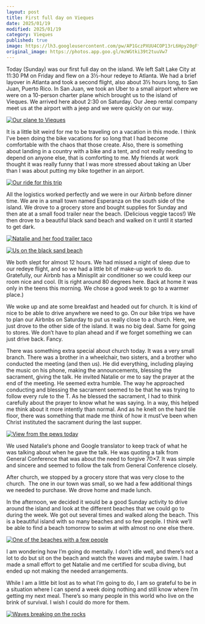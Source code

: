 ```yaml
---
layout: post
title: First full day on Vieques 
date: 2025/01/19
modified: 2025/01/19
category: Vieques 
published: true
image: https://lh3.googleusercontent.com/pw/AP1GczPXUU4COP13rL6Hpy20gFf3RPKU3DYU3seJnM0uhDZR3bSNwSRFME1W3Z_2yF5oBCjXrW9gc2ruVQs0BHh27ZuIVabHKcEm3_COGwoMMXQHVnrP84UT=s0-no
original_image: https://photos.app.goo.gl/mzWGtki39t2tuuVw7
---
```


Today (Sunday) was our first full day on the island. We left Salt Lake City at 11:30 PM on Friday and flew on a 3½-hour redeye to Atlanta. We had a brief layover in Atlanta and took a second flight, also about 3½ hours long, to San Juan, Puerto Rico. In San Juan, we took an Uber to a small airport where we were on a 10-person charter plane which brought us to the island of Vieques. We arrived here about 2:30 on Saturday. Our Jeep rental company meet us at the airport with a jeep and we were quickly on our way.

[![Our plane to Vieques](https://lh3.googleusercontent.com/pw/AP1GczP5KsTsoaadX0T1s3Ii6u4HhkeggKcVZ4fhH4hSpu6bSxTPqVmrkrC0DYjmARNuAKnfZpLIvd6dgVvs_mOw8JDlkghcPeGiwxyBRO2TIeS7J0hzHyBm=s0-no)](https://photos.app.goo.gl/1vwJ4XVyN4n7WSXQ7)


It is a little bit weird for me to be traveling on a vacation in this mode. I think I’ve been doing the bike vacations for so long that I had become comfortable with the chaos that those create. Also, there is something about landing in a country with a bike and a tent, and not really needing to depend on anyone else, that is comforting to me. My friends at work thought it was really funny that I was more stressed about taking an Uber than I was about putting my bike together in an airport.

[![Our ride for this trip](https://lh3.googleusercontent.com/pw/AP1GczP96dzv2c2fbbDAhGGIM9lWbjZr7ZReC4HyXJQfVpjVsYP6jmNpceIHLQfhmy2ys5bMhoOT1suyhf-DNmJi4qjMv-HmkAIYNfR9TD0ZFvO5HnVhU-GN=s0-no)](https://photos.app.goo.gl/D5ucgn51b34uGh519)


All the logistics worked perfectly and we were in our Airbnb before dinner time. We are in a small town named Esperanza on the south side of the island. We drove to a grocery store and bought supplies for Sunday and then ate at a small food trailer near the beach. (Delicious veggie tacos!) We then drove to a beautiful black sand beach and walked on it until it started to get dark.

[![Natalie and her food trailer taco](https://lh3.googleusercontent.com/pw/AP1GczPGQVO1-0iTy82Jf93adT5fLzAXKP1L_WBlFoc_GRN0uNHITxaCT2fLeTpyI0LVU29NntCtclqL-BqP6sZbtAvAY_cb8-XzZ4GQdnlgnDb17dNfxHKK=s0-no)](https://photos.app.goo.gl/QgoE4VAjHi1WRpwf8)

[![Us on the black sand beach](https://lh3.googleusercontent.com/pw/AP1GczPRwZxZBGHSzmSEeN0blgQzOkUuj9eED_WjcTvMjQUtWZUoEE0jv7s0ct8UeE1D7V_9Z3IwmmbC9yw2oS1kKiQT2YY88_PDBBgsqYsfcrm8C4NmkEP6=s0-no)](https://photos.app.goo.gl/ZDESieZJuV3Fsnov5)

We both slept for almost 12 hours. We had missed a night of sleep due to our redeye flight, and so we had a little bit of make-up work to do. Gratefully, our Airbnb has a Minisplit air conditioner so we could keep our room nice and cool. (It is right around 80 degrees here. Back at home it was only in the teens this morning. We chose a good week to go to a warmer place.)

We woke up and ate some breakfast and headed out for church. It is kind of nice to be able to drive anywhere we need to go. On our bike trips we have to plan our Airbnbs on Saturday to put us really close to a church. Here, we just drove to the other side of the island. It was no big deal. Same for going to stores. We don’t have to plan ahead and if we forget something we can just drive back. Fancy.

There was something extra special about church today. It was a very small branch. There was a brother in a wheelchair, two sisters, and a brother who conducted the meeting (and then us). He did everything, including playing the music on his phone, making the announcements, blessing the sacrament, giving the talk. He invited Natalie or me to say the prayer at the end of the meeting. He seemed extra humble. The way he approached conducting and blessing the sacrament seemed to be that he was trying to follow every rule to the T. As he blessed the sacrament, I had to think carefully about the prayer to know what he was saying. In a way, this helped me think about it more intently than normal. And as he knelt on the hard tile floor, there was something that made me think of how it must’ve been when Christ instituted the sacrament during the last supper. 

[![View from the pews today](https://lh3.googleusercontent.com/pw/AP1GczN25e5eYKZobN-3uBK_4jg48MhQFtf0p97iZPRb0v5di9MBLpXxsDIsePIYV8t7FVtm8l5s1B8drwmcwWBLK335DVmmBxi1_a64VqHf5shvRHy6fPEh=s0-no)](https://photos.app.goo.gl/DCFgrqABrNJjNFKE8)


We used Natalie‘s phone and Google translator to keep track of what he was talking about when he gave the talk. He was quoting a talk from General Conference that was about the need to forgive 70×7. It was simple and sincere and seemed to follow the talk from General Conference closely.

After church, we stopped by a grocery store that was very close to the church.  The one in our town was small, so we had a few additional things we needed to purchase. We drove home and made lunch. 

In the afternoon, we decided it would be a good Sunday activity to drive around the island and look at the different beaches that we could go to during the week. We got out several times and walked along the beach. This is a beautiful island with so many beaches and so few people. I think we’ll be able to find a beach tomorrow to swim at with almost no one else there.

[![One of the beaches with a few people](https://lh3.googleusercontent.com/pw/AP1GczNH2viR6HFOBMWObg0V6siQtgiWI2ClO8LDTaMGE_zV6LyXp3KC1Moak9X9tRGHjSoPiieBe_pc-WTvzibxeTOfIM0FDB95bDUU8NvXUnXYQ6FtbGSB=s0-no)](https://photos.app.goo.gl/9SNR2GP4Q3S2od4J8)


I am wondering how I’m going do mentally. I don’t idle well, and there’s not a lot to do but sit on the beach and watch the waves and maybe swim. I had made a small effort to get Natalie and me certified for scuba diving, but ended up not making the needed arrangements. 

While I am a little bit lost as to what I’m going to do, I am so grateful to be in a situation where I can spend a week doing nothing and still know where I’m getting my next meal. There’s so many people in this world who live on the brink of survival. I wish I could do more for them.

[![Waves breaking on the rocks](https://lh3.googleusercontent.com/pw/AP1GczPIsezvii9HEjPXpTDDNA4yNlmhj3l9cshIr4FQbhri2Fo5nHzuRQ-Est9pUg9pK14sKys72zaJ_ktwm6OcIbCUvSCt-g3RujD2zuvlD1eLlETLTQ7O=s0-no)](https://photos.app.goo.gl/sHhrUjT8tAGWo6K37)





